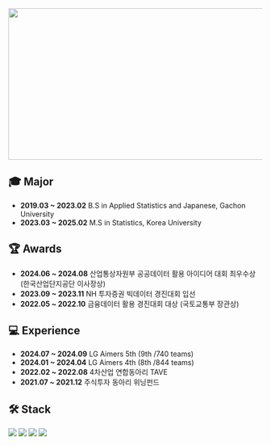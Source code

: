 <div align="center">
  <img src=https://github.com/user-attachments/assets/457c2224-73e3-47e1-82b5-5472852d2a79 width="800" height="300"/>
</div>

## 🎓 Major
- **2019.03 ~ 2023.02** B.S in Applied Statistics and Japanese, Gachon University 
- **2023.03 ~ 2025.02** M.S in Statistics, Korea University

## 🏆 Awards
- **2024.06 ~ 2024.08** 산업통상자원부 공공데이터 활용 아이디어 대회 최우수상 (한국산업단지공단 이사장상)
- **2023.09 ~ 2023.11** NH 투자증권 빅데이터 경진대회 입선
- **2022.05 ~ 2022.10** 금융데이터 활용 경진대회 대상 (국토교통부 장관상)


## 💻 Experience
- **2024.07 ~ 2024.09** LG Aimers 5th (9th /740 teams)
- **2024.01 ~ 2024.04** LG Aimers 4th (8th /844 teams)
- **2022.02 ~ 2022.08** 4차산업 연합동아리 TAVE
- **2021.07 ~ 2021.12** 주식투자 동아리 위닝펀드


## 🛠️ Stack
<img src="https://img.shields.io/badge/Python-3776AB?style=for-the-badge&logo=Python&logoColor=white"> <img src="https://img.shields.io/badge/MySQL-EB4714?style=for-the-badge&logo=MySQL&logoColor=white"> <img src="https://img.shields.io/badge/R-276DC3?style=for-the-badge&logo=R&logoColor=white"/> <img src="https://img.shields.io/badge/LaTeX-008080?style=for-the-badge&logo=latex&logoColor=white"/>


<!--
**ymk713/ymk713** is a ✨ _special_ ✨ repository because its `README.md` (this file) appears on your GitHub profile.

Here are some ideas to get you started:

- 🔭 I’m currently working on ...
- 🌱 I’m currently learning ...
- 👯 I’m looking to collaborate on ...
- 🤔 I’m looking for help with ...
- 💬 Ask me about ...
- 📫 How to reach me: ...
- 😄 Pronouns: ...
- ⚡ Fun fact: ...
-->
